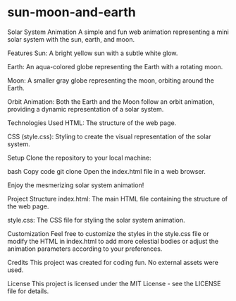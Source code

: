 # sun-moon-and-earth
Solar System Animation
A simple and fun web animation representing a mini solar system with the sun, earth, and moon.

Features
Sun: A bright yellow sun with a subtle white glow.

Earth: An aqua-colored globe representing the Earth with a rotating moon.

Moon: A smaller gray globe representing the moon, orbiting around the Earth.

Orbit Animation: Both the Earth and the Moon follow an orbit animation, providing a dynamic representation of a solar system.

Technologies Used
HTML: The structure of the web page.

CSS (style.css): Styling to create the visual representation of the solar system.

Setup
Clone the repository to your local machine:

bash
Copy code
git clone <repository-url>
Open the index.html file in a web browser.

Enjoy the mesmerizing solar system animation!

Project Structure
index.html: The main HTML file containing the structure of the web page.

style.css: The CSS file for styling the solar system animation.

Customization
Feel free to customize the styles in the style.css file or modify the HTML in index.html to add more celestial bodies or adjust the animation parameters according to your preferences.

Credits
This project was created for coding fun. No external assets were used.

License
This project is licensed under the MIT License - see the LICENSE file for details.


